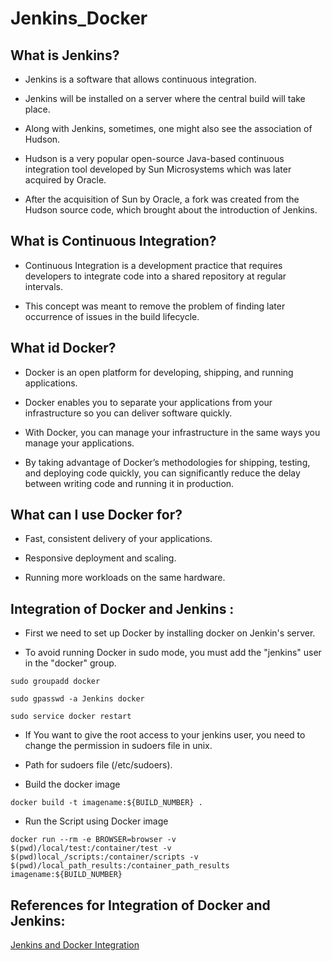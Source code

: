 # Jenkins_Docker

## What is Jenkins?

* Jenkins is a software that allows continuous integration.

* Jenkins will be installed on a server where the central build will take place.

* Along with Jenkins, sometimes, one might also see the association of Hudson.

* Hudson is a very popular open-source Java-based continuous integration tool developed by Sun Microsystems which was later acquired by Oracle.

* After the acquisition of Sun by Oracle, a fork was created from the Hudson source code, which brought about the introduction of Jenkins.

## What is Continuous Integration?

* Continuous Integration is a development practice that requires developers to integrate code into a shared repository at regular intervals. 

* This concept was meant to remove the problem of finding later occurrence of issues in the build lifecycle.

## What id Docker?

* Docker is an open platform for developing, shipping, and running applications.

* Docker enables you to separate your applications from your infrastructure so you can deliver software quickly.

* With Docker, you can manage your infrastructure in the same ways you manage your applications.

* By taking advantage of Docker’s methodologies for shipping, testing, and deploying code quickly, you can significantly reduce the delay between writing code and running it in production.

## What can I use Docker for?

* Fast, consistent delivery of your applications.

* Responsive deployment and scaling.

* Running more workloads on the same hardware.

## Integration of Docker and Jenkins :

* First we need to set up Docker by installing docker on Jenkin's server.

* To avoid running Docker in sudo mode, you must add the "jenkins" user in the "docker" group.

```
sudo groupadd docker
```

```
sudo gpasswd -a Jenkins docker 
```

```
sudo service docker restart
```

* If You want to give the root access to your jenkins user, you need to change the permission in sudoers file in unix. 

* Path for sudoers file (/etc/sudoers).

* Build the docker image

```
docker build -t imagename:${BUILD_NUMBER} .
```

* Run the Script using Docker image

```
docker run --rm -e BROWSER=browser -v $(pwd)/local/test:/container/test -v $(pwd)local_/scripts:/container/scripts -v $(pwd)/local_path_results:/container_path_results imagename:${BUILD_NUMBER}
```

## References for Integration of Docker and Jenkins:

[Jenkins and Docker Integration](http://www.therightcode.net/use-docker-jenkins-to-run-github-tests/)